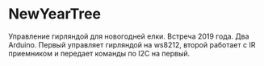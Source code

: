# NewYearTree
Управление гирляндой для новогодней елки. Встреча 2019 года. Два Arduino. Первый управляет гирляндой на ws8212, второй работает с IR приемником и передает команды по I2C на первый.

